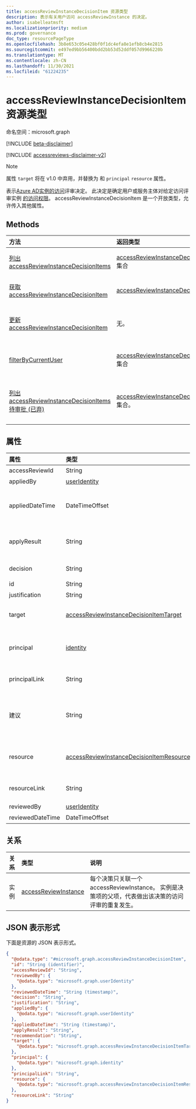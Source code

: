 ```yaml
---
title: accessReviewInstanceDecisionItem 资源类型
description: 表示有关用户访问 accessReviewInstance 的决定。
author: isabelleatmsft
ms.localizationpriority: medium
ms.prod: governance
doc_type: resourcePageType
ms.openlocfilehash: 3b8e653c05e428bf0f1dc4efa8e1efb8cb4e2815
ms.sourcegitcommit: e497ed9bb56400bdd2bb53d52ddf057d9966220b
ms.translationtype: MT
ms.contentlocale: zh-CN
ms.lasthandoff: 11/30/2021
ms.locfileid: "61224235"
---
```

# <a name="accessreviewinstancedecisionitem-resource-type"></a>accessReviewInstanceDecisionItem 资源类型

命名空间：microsoft.graph

[!INCLUDE [beta-disclaimer](../../includes/beta-disclaimer.md)]

[!INCLUDE [accessreviews-disclaimer-v2](../../includes/accessreviews-disclaimer-v2.md)]

>[!NOTE]
>属性 `target` 将在 v1.0 中弃用，并替换为 和 `principal` `resource` 属性。

表示[Azure AD实例的访问](accessreviewsv2-root.md)评审决定。 此决定是确定用户或服务主体对给定访问评审实例 [的访问权限](accessreviewinstance.md)。 accessReviewInstanceDecisionItem 是一个开放类型，允许传入其他属性。

## <a name="methods"></a>Methods

| 方法 | 返回类型 | 说明 |
|:---------------|:--------|:----------|
|[列出 accessReviewInstanceDecisionItems](../api/accessreviewinstancedecisionitem-list.md) | [accessReviewInstanceDecisionItem](accessreviewinstancedecisionitem.md) 集合 | 获取 [accessReviewInstanceDecisionItem](../resources/accessreviewinstancedecisionitem.md) 对象及其属性的列表。|
|[获取 accessReviewInstanceDecisionItem](../api/accessreviewinstancedecisionitem-get.md)|[accessReviewInstanceDecisionItem](../resources/accessreviewinstancedecisionitem.md)|读取 [accessReviewInstanceDecisionItem](../resources/accessreviewinstancedecisionitem.md) 对象的属性和关系。|
|[更新 accessReviewInstanceDecisionItem](../api/accessreviewinstancedecisionitem-update.md) | 无。 | 对于为调用用户分配审阅者的任何 accessReviewInstanceDecisionItems，调用用户可以通过修补决策对象来记录决策。 |
|[filterByCurrentUser](../api/accessreviewinstancedecisionitem-filterbycurrentuser.md)|[accessReviewInstanceDecisionItem](../resources/accessreviewinstancedecisionitem.md) 集合|检索所有 [accessReviewInstanceDecisionItems](accessreviewinstancedecisionitem.md) 对象，其中调用的 use 是给定 [accessReviewInstance 的审阅者](accessreviewinstance.md)。|
|[列出 accessReviewInstanceDecisionItems 待审批 (已弃) ](../api/accessreviewinstancedecisionitem-listpendingapproval.md) | [accessReviewInstanceDecisionItem](accessreviewinstancedecisionitem.md) 集合。 | 获取分配给特定 accessReviewInstance 的调用用户的所有 accessReviewInstanceDecisionItems。 此方法已被弃用，并替换为 [filterByCurrentUser](../api/accessreviewinstancedecisionitem-filterbycurrentuser.md)。 |

## <a name="properties"></a>属性
| 属性 | 类型 |  说明 |
| :---------------| :---- | :---------- |
|accessReviewId|String|accessReviewInstance 父项的标识符。 支持 `$select`。 只读。|
|appliedBy|[userIdentity](../resources/useridentity.md)|应用了该决策的用户的标识符。 只读。|
|appliedDateTime|DateTimeOffset|应用批准决策的时间戳。 DatetimeOffset 类型表示使用 ISO 8601 格式的日期和时间信息，并且始终采用 UTC 时间。 例如，2014 年 1 月 1 日午夜 UTC 为 `2014-01-01T00:00:00Z`。  支持 `$select`。 只读。|
|applyResult|String|应用决策的结果。 可能的值 `New` `AppliedSuccessfully` ：、、 `AppliedWithUnknownFailure` `AppliedSuccessfullyButObjectNotFound` 和 `ApplyNotSupported` 。 仅 `$select` `$orderby` 支持 、 (`$filter` 和 `eq`) 。 只读。|
|decision|String|评价的结果。 可能的值 `Approve` `Deny` ：、、 `NotReviewed` 或 `DontKnow` 。 仅 `$select` `$orderby` 支持 、 (`$filter` 和 `eq`) 。 |
|id|String| 决策的标识符。 继承自 [实体](../resources/entity.md)。 支持 `$select`。 只读。|
|justification|String|审阅者做出决策时留下的理由。|
| target | [accessReviewInstanceDecisionItemTarget](accessreviewinstancedecisionitemtarget.md)  | 此特定决策的目标。 决策目标可以是不同类型的 ，每个类型都有其自己的特定属性。 请参阅 [accessReviewInstanceDecisionItemTarget](accessreviewinstancedecisionitemtarget.md)。 只读。|
|principal|[identity](../resources/identity.md)|访问评审中的每个决策项表示主体对资源的访问权限。 此属性表示主体的详细信息。 例如，如果某个决策项表示用户"Bob"对组"Sales"的访问权限 - 主体为"Bob"，资源为"Sales"。 主体可以是两种类型 - userIdentity 和 servicePrincipalIdentity。 支持 `$select`。 只读。|
|principalLink|String|链接到主体对象。 例如：`https://graph.microsoft.com/v1.0/users/a6c7aecb-cbfd-4763-87ef-e91b4bd509d9`。 只读。|
|建议|String|针对基于上次交互式登录租户的审批决策的系统生成的建议。 如果登录是自审查开始起 30 天内，建议批准。 如果登录自审查开始超过 30 天，建议拒绝。 否则，建议不可用。 可能的值 `Approve` ：、 `Deny` 或 `NoInfoAvailable` 。 仅 `$select` `$orderby` 支持 、 (`$filter` 和 `eq`) 。 只读。|
|resource|[accessReviewInstanceDecisionItemResource](../resources/accessreviewinstancedecisionitemresource.md)|访问评审中的每个决策项表示主体对资源的访问权限。 此属性表示资源的详细信息。 例如，如果某个决策项表示用户"Bob"对组"销售"的访问权限 - 主体为 Bob，资源为"Sales"。 资源可以是多种类型的。 请参阅 [accessReviewInstanceDecisionItemResource](../resources/accessreviewinstancedecisionitemresource.md)。 只读。|
|resourceLink|String|指向资源的链接。 例如，`https://graph.microsoft.com/v1.0/servicePrincipals/c86300f3-8695-4320-9f6e-32a2555f5ff8`。 支持 `$select`。 只读。|
|reviewedBy|[userIdentity](../resources/useridentity.md)| 审阅者的标识符。 支持 `$select`。 只读。|
|reviewedDateTime|DateTimeOffset| 发生审阅决策的时间戳。 支持 `$select`。 只读。|

## <a name="relationships"></a>关系

| 关系 | 类型   |说明|
|:---------------|:--------|:----------|
| 实例 |[accessReviewInstance](accessreviewinstance.md) | 每个决策只关联一个 accessReviewInstance。 实例是决策项的父项，代表做出该决策的访问评审的重复发生。 |


## <a name="json-representation"></a>JSON 表示形式

下面是资源的 JSON 表示形式。

<!-- {
  "blockType": "resource",
  "keyProperty": "id",
  "@odata.type": "microsoft.graph.accessReviewInstanceDecisionItem",
  "openType": true
}
-->

```json
{
  "@odata.type": "#microsoft.graph.accessReviewInstanceDecisionItem",
  "id": "String (identifier)",
  "accessReviewId": "String",
  "reviewedBy": {
    "@odata.type": "microsoft.graph.userIdentity"
  },
  "reviewedDateTime": "String (timestamp)",
  "decision": "String",
  "justification": "String",
  "appliedBy": {
    "@odata.type": "microsoft.graph.userIdentity"
  },
  "appliedDateTime": "String (timestamp)",
  "applyResult": "String",
  "recommendation": "String",
  "target": {
    "@odata.type": "microsoft.graph.accessReviewInstanceDecisionItemTarget"
  },
  "principal": {
    "@odata.type": "microsoft.graph.identity"
  },
  "principalLink": "String",
  "resource": {
    "@odata.type": "microsoft.graph.accessReviewInstanceDecisionItemResource"
  },
  "resourceLink": "String"
}
```

